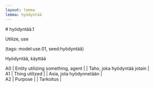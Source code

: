 ```yaml
---
layout: lemma
lemma: hyödyntää
---
```


<div class="sense">
# <span class="sensename">hyödyntää.1</span>

<span class="description">Utilize, use</span>

(tags: model:use.01, seed:hyödyntää)

<span class="description">Hyödyntää, käyttää</span>

A0 | Entity utilizing something, agent |   | Taho, joka hyödyntää jotain |  
A1 | Thing utilized |   | Asia, jota hyödynnetään |  
A2 | Purpose |   | Tarkoitus |  

</div>

